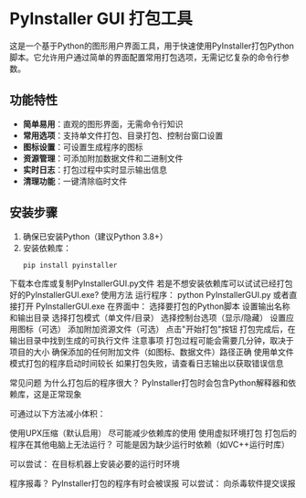 # PyInstaller GUI 打包工具

这是一个基于Python的图形用户界面工具，用于快速使用PyInstaller打包Python脚本。它允许用户通过简单的界面配置常用打包选项，无需记忆复杂的命令行参数。

## 功能特性

- **简单易用**：直观的图形界面，无需命令行知识
- **常用选项**：支持单文件打包、目录打包、控制台窗口设置
- **图标设置**：可设置生成程序的图标
- **资源管理**：可添加附加数据文件和二进制文件
- **实时日志**：打包过程中实时显示输出信息
- **清理功能**：一键清除临时文件

## 安装步骤

1. 确保已安装Python（建议Python 3.8+）
2. 安装依赖库：
   ```bash
   pip install pyinstaller
下载本仓库或复制PyInstallerGUI.py文件
若是不想安装依赖库可以试试已经打包好的PyInstallerGUI.exe? 
使用方法
运行程序：
python PyInstallerGUI.py
或者直接打开
PyInstallerGUI.exe
在界面中：
选择要打包的Python脚本
设置输出名称和输出目录
选择打包模式（单文件/目录）
选择控制台选项（显示/隐藏）
设置应用图标（可选）
添加附加资源文件（可选）
点击"开始打包"按钮
打包完成后，在输出目录中找到生成的可执行文件
注意事项
打包过程可能会需要几分钟，取决于项目的大小
确保添加的任何附加文件（如图标、数据文件）路径正确
使用单文件模式打包的程序启动时间较长
如果打包失败，请查看日志输出以获取错误信息

常见问题
为什么打包后的程序很大？
PyInstaller打包时会包含Python解释器和依赖库，这是正常现象

可通过以下方法减小体积：

使用UPX压缩（默认启用）
尽可能减少依赖库的使用
使用虚拟环境打包
打包后的程序在其他电脑上无法运行？
可能是因为缺少运行时依赖（如VC++运行时库）

可以尝试：
在目标机器上安装必要的运行时环境

程序报毒？
PyInstaller打包的程序有时会被误报
可以尝试：
向杀毒软件提交误报
